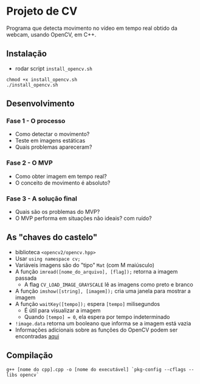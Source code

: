 # Projeto de CV
Programa que detecta movimento no vídeo em tempo real obtido da webcam, usando OpenCV, em C++.

## Instalação
* rodar script `install_opencv.sh`

```
chmod +x install_opencv.sh
./install_opencv.sh
```

## Desenvolvimento
### Fase 1 - O processo
* Como detectar o movimento?
* Teste em imagens estáticas
* Quais problemas apareceram?

### Fase 2 - O MVP
* Como obter imagem em tempo real?
* O conceito de movimento é absoluto?

### Fase 3 - A solução final
* Quais são os problemas do MVP?
* O MVP performa em situações não ideais? com ruído?

## As "chaves do castelo"
* biblioteca `<opencv2/opencv.hpp>`
* Usar  `using namespace cv;`
* Variáveis imagens são do "tipo" `Mat` (com M maiúsculo)
* A função `imread([nome_do_arquivo], [flag]);` retorna a imagem passada
    * A flag `CV_LOAD_IMAGE_GRAYSCALE` lê as imagens como preto e branco
* A função `imshow([string], [imagem]);` cria uma janela para mostrar a imagem
* A função `waitKey([tempo]);` espera `[tempo]` milisegundos
    * É útil para visualizar a imagem
    * Quando `[tempo] = 0`, ela espera por tempo indeterminado
* `!image.data` retorna um booleano que informa se a imagem está vazia
* Informações adicionais sobre as funções do OpenCV podem ser encontradas [aqui](https://docs.opencv.org/master/d0/de1/group__core.html)

## Compilação
```
g++ [nome do cpp].cpp -o [nome do executável] `pkg-config --cflags --libs opencv`
```